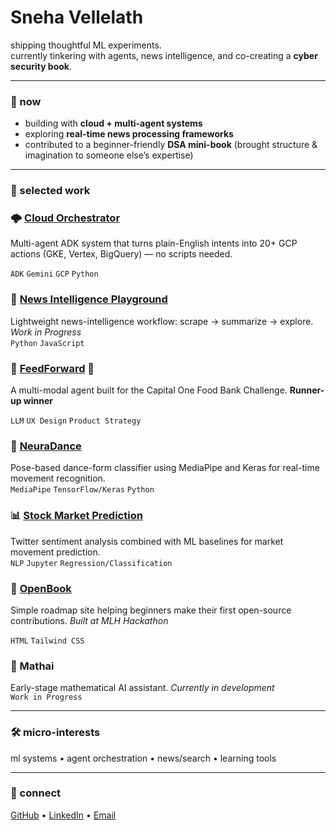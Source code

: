 # Sneha Vellelath

shipping thoughtful ML experiments.  
currently tinkering with agents, news intelligence, and co-creating a **cyber security book**.

---

### 🌱 now
- building with **cloud + multi-agent systems**  
- exploring **real-time news processing frameworks**  
- contributed to a beginner-friendly **DSA mini-book** (brought structure & imagination to someone else’s expertise)

---

### 🚀 selected work
### 🌩️ [Cloud Orchestrator](add-link)
Multi-agent ADK system that turns plain-English intents into 20+ GCP actions (GKE, Vertex, BigQuery) — no scripts needed.  
<!-- **🔗 [Live Demo](add-link) • [Devpost](add-link)** -->  
`ADK` `Gemini` `GCP` `Python`

### 📰 [News Intelligence Playground](add-link) 
Lightweight news-intelligence workflow: scrape → summarize → explore. *Work in Progress*  
`Python` `JavaScript`

### 🎯 [FeedForward](add-link) 🏅 
A multi-modal agent built for the Capital One Food Bank Challenge. **Runner-up winner**  
<!-- **🔗 [Devpost](add-link)**   --> 
`LLM` `UX Design` `Product Strategy`

### 💃 [NeuraDance](add-link)
Pose-based dance-form classifier using MediaPipe and Keras for real-time movement recognition.  
`MediaPipe` `TensorFlow/Keras` `Python`

### 📊 [Stock Market Prediction](add-link)
Twitter sentiment analysis combined with ML baselines for market movement prediction.  
`NLP` `Jupyter` `Regression/Classification`

### 📖 [OpenBook](add-link) 
Simple roadmap site helping beginners make their first open-source contributions. *Built at MLH Hackathon*  
<!-- **🔗 [Live Demo](add-link)**     -->
`HTML` `Tailwind CSS`

### 🧮 Mathai
Early-stage mathematical AI assistant. *Currently in development*  
`Work in Progress`


---

### 🛠️ micro-interests
ml systems • agent orchestration • news/search • learning tools  

---

### 🤝 connect
[GitHub](https://github.com/vellsneha) • [LinkedIn](https://www.linkedin.com/in/snehavellelath) • [Email](mailto:velsneha@umd.edu)
